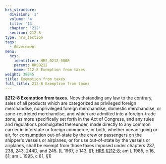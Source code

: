 ```yaml
---
hrs_structure:
  division: '1'
  volume: '4'
  title: '13'
  chapter: '212'
  section: 212-8
type: hrs_section
tags:
  - Government
menu:
  hrs:
    identifier: HRS_0212-0008
    parent: HRS0212
    name: 212-8 Exemption from taxes
weight: 38045
title: Exemption from taxes
full_title: 212-8 Exemption from taxes
---
```

**§212-8 Exemption from taxes.** Notwithstanding any law to the contrary, sales of all products which are categorized as privileged foreign merchandise, nonprivileged foreign merchandise, domestic merchandise, or zone-restricted merchandise, and which are admitted into a foreign-trade zone, as more specifically set forth in the Act of Congress, and any rules and regulations promulgated thereunder, made directly to any common carrier in interstate or foreign commerce, or both, whether ocean-going or air, for consumption out-of-state by the crew or passengers on the shipper's vessels or airplanes, or for use out-of-state by the vessels or airplanes, shall be exempt from those taxes imposed under chapters 237, 238, 243, 244D, and 245\. [L 1967, c 143, §1; [HRS §212-8](/title-13/chapter-212/section-212-8/); am L 1985, c 16, §1; am L 1995, c 81, §1]